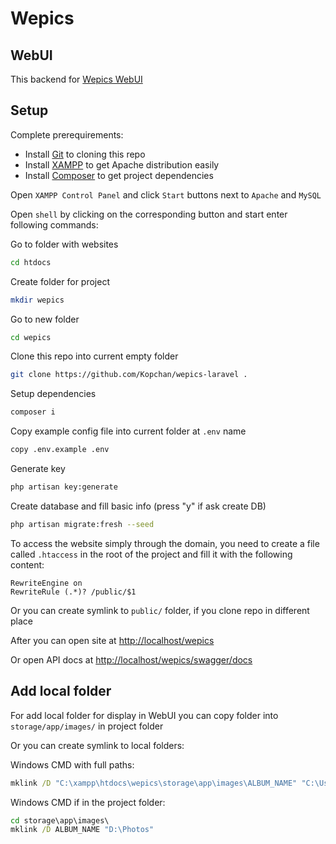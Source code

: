 # Wepics

## WebUI

This backend for [Wepics WebUI](https://github.com/Kopchan/wepics-vue)

## Setup

Complete prerequirements:
* Install [Git](https://git-scm.com/download) to cloning this repo 
* Install [XAMPP](https://www.apachefriends.org/ru/download.html) to get Apache distribution easily 
* Install [Composer](https://getcomposer.org/download/) to get project dependencies

Open `XAMPP Control Panel` and click `Start` buttons next to `Apache` and `MySQL`

Open `shell` by clicking on the corresponding button and start enter following commands:

Go to folder with websites
```bash
cd htdocs
```

Create folder for project
```bash
mkdir wepics
```

Go to new folder
```bash
cd wepics
```

Clone this repo into current empty folder
```bash
git clone https://github.com/Kopchan/wepics-laravel .
```

Setup dependencies
```bash
composer i
```

Copy example config file into current folder at `.env` name
```bash
copy .env.example .env
```

Generate key
```bash
php artisan key:generate
```

Create database and fill basic info (press "y" if ask create DB)
```bash
php artisan migrate:fresh --seed
```

To access the website simply through the domain, you need to create a file called `.htaccess` in the root of the project and fill it with the following content:
```apacheconf
RewriteEngine on
RewriteRule (.*)? /public/$1
```
Or you can create symlink to `public/` folder, if you clone repo in different place

After you can open site at [http://localhost/wepics](http://localhost/wepics)

Or open API docs at [http://localhost/wepics/swagger/docs](http://localhost/wepics/swagger/docs)

## Add local folder

For add local folder for display in WebUI you can copy folder into `storage/app/images/` in project folder

Or you can create symlink to local folders:

Windows CMD with full paths: 
```bat
mklink /D "C:\xampp\htdocs\wepics\storage\app\images\ALBUM_NAME" "C:\Users\USERNAME\Pictures\GRAB_FOLDER_NAME"
```
Windows CMD if in the project folder:
```bat
cd storage\app\images\ 
mklink /D ALBUM_NAME "D:\Photos"
```
